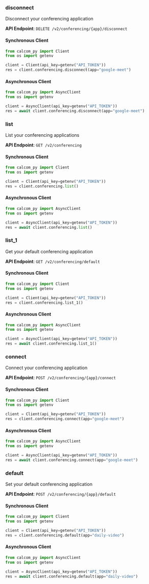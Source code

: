 
### disconnect <a name="disconnect"></a>
Disconnect your conferencing application



**API Endpoint**: `DELETE /v2/conferencing/{app}/disconnect`

#### Synchronous Client

```python
from calcom_py import Client
from os import getenv

client = Client(api_key=getenv("API_TOKEN"))
res = client.conferencing.disconnect(app="google-meet")
```

#### Asynchronous Client

```python
from calcom_py import AsyncClient
from os import getenv

client = AsyncClient(api_key=getenv("API_TOKEN"))
res = await client.conferencing.disconnect(app="google-meet")
```

### list <a name="list"></a>
List your conferencing applications



**API Endpoint**: `GET /v2/conferencing`

#### Synchronous Client

```python
from calcom_py import Client
from os import getenv

client = Client(api_key=getenv("API_TOKEN"))
res = client.conferencing.list()
```

#### Asynchronous Client

```python
from calcom_py import AsyncClient
from os import getenv

client = AsyncClient(api_key=getenv("API_TOKEN"))
res = await client.conferencing.list()
```

### list_1 <a name="list_1"></a>
Get your default conferencing application



**API Endpoint**: `GET /v2/conferencing/default`

#### Synchronous Client

```python
from calcom_py import Client
from os import getenv

client = Client(api_key=getenv("API_TOKEN"))
res = client.conferencing.list_1()
```

#### Asynchronous Client

```python
from calcom_py import AsyncClient
from os import getenv

client = AsyncClient(api_key=getenv("API_TOKEN"))
res = await client.conferencing.list_1()
```

### connect <a name="connect"></a>
Connect your conferencing application



**API Endpoint**: `POST /v2/conferencing/{app}/connect`

#### Synchronous Client

```python
from calcom_py import Client
from os import getenv

client = Client(api_key=getenv("API_TOKEN"))
res = client.conferencing.connect(app="google-meet")
```

#### Asynchronous Client

```python
from calcom_py import AsyncClient
from os import getenv

client = AsyncClient(api_key=getenv("API_TOKEN"))
res = await client.conferencing.connect(app="google-meet")
```

### default <a name="default"></a>
Set your default conferencing application



**API Endpoint**: `POST /v2/conferencing/{app}/default`

#### Synchronous Client

```python
from calcom_py import Client
from os import getenv

client = Client(api_key=getenv("API_TOKEN"))
res = client.conferencing.default(app="daily-video")
```

#### Asynchronous Client

```python
from calcom_py import AsyncClient
from os import getenv

client = AsyncClient(api_key=getenv("API_TOKEN"))
res = await client.conferencing.default(app="daily-video")
```
